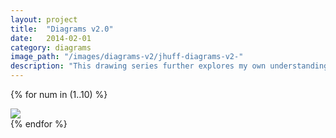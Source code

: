 ```yaml
---
layout: project
title:  "Diagrams v2.0"
date:   2014-02-01
category: diagrams 
image_path: "/images/diagrams-v2/jhuff-diagrams-v2-"
description: "This drawing series further explores my own understanding of the internet and how it interacts with art, objects, and the physical world. Each drawing conflates the didactic power of the diagram with the intention of creating unclear thoughts on how everything relates to everything else in a distributed system."
---
```


{% for num in (1..10) %}
<div>
    <img class="mb3" src="{{ page.image_path }}{{ num }}.jpg" srcset="{{ page.image_path }}{{ num }}.jpg 1x, {{ page.image_path }}{{ num }}-2x.jpg 2x"/>
</div>
{% endfor %}
